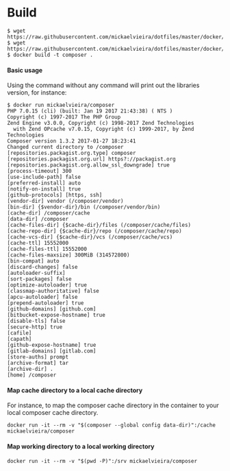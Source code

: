 # Build

```
$ wget https://raw.githubusercontent.com/mickaelvieira/dotfiles/master/docker/composer/Dockerfile
$ wget https://raw.githubusercontent.com/mickaelvieira/dotfiles/master/docker/composer/script.sh
$ docker build -t composer .
```
#### Basic usage

Using the command without any command will print out the libraries version, for instance:

```
$ docker run mickaelvieira/composer
PHP 7.0.15 (cli) (built: Jan 19 2017 21:43:38) ( NTS )
Copyright (c) 1997-2017 The PHP Group
Zend Engine v3.0.0, Copyright (c) 1998-2017 Zend Technologies
  with Zend OPcache v7.0.15, Copyright (c) 1999-2017, by Zend Technologies
Composer version 1.3.2 2017-01-27 18:23:41
Changed current directory to /composer
[repositories.packagist.org.type] composer
[repositories.packagist.org.url] https?://packagist.org
[repositories.packagist.org.allow_ssl_downgrade] true
[process-timeout] 300
[use-include-path] false
[preferred-install] auto
[notify-on-install] true
[github-protocols] [https, ssh]
[vendor-dir] vendor (/composer/vendor)
[bin-dir] {$vendor-dir}/bin (/composer/vendor/bin)
[cache-dir] /composer/cache
[data-dir] /composer
[cache-files-dir] {$cache-dir}/files (/composer/cache/files)
[cache-repo-dir] {$cache-dir}/repo (/composer/cache/repo)
[cache-vcs-dir] {$cache-dir}/vcs (/composer/cache/vcs)
[cache-ttl] 15552000
[cache-files-ttl] 15552000
[cache-files-maxsize] 300MiB (314572800)
[bin-compat] auto
[discard-changes] false
[autoloader-suffix]
[sort-packages] false
[optimize-autoloader] true
[classmap-authoritative] false
[apcu-autoloader] false
[prepend-autoloader] true
[github-domains] [github.com]
[bitbucket-expose-hostname] true
[disable-tls] false
[secure-http] true
[cafile]
[capath]
[github-expose-hostname] true
[gitlab-domains] [gitlab.com]
[store-auths] prompt
[archive-format] tar
[archive-dir] .
[home] /composer
```

#### Map cache directory to a local cache directory

For instance, to map the composer cache directory in the container to your local composer cache directory.

```
docker run -it --rm -v "$(composer --global config data-dir)":/cache mickaelvieira/composer
```

#### Map working directory to a local working directory

```
docker run -it --rm -v "$(pwd -P)":/srv mickaelvieira/composer
```
